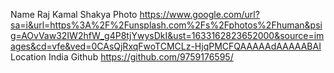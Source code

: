 Name Raj Kamal Shakya
Photo https://www.google.com/url?sa=i&url=https%3A%2F%2Funsplash.com%2Fs%2Fphotos%2Fhuman&psig=AOvVaw32IW2hfW_g4P8tjYwysDkI&ust=1633162823652000&source=images&cd=vfe&ved=0CAsQjRxqFwoTCMCLz-HjqPMCFQAAAAAdAAAAABAI
Location India
Github https://github.com/9759176595/

